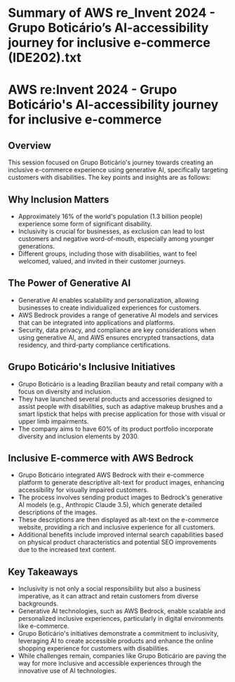 # Summary of AWS re_Invent 2024 - Grupo Boticário’s AI-accessibility journey for inclusive e-commerce (IDE202).txt

# AWS re:Invent 2024 - Grupo Boticário's AI-accessibility journey for inclusive e-commerce

## Overview

This session focused on Grupo Boticário's journey towards creating an inclusive e-commerce experience using generative AI, specifically targeting customers with disabilities. The key points and insights are as follows:

## Why Inclusion Matters

- Approximately 16% of the world's population (1.3 billion people) experience some form of significant disability.
- Inclusivity is crucial for businesses, as exclusion can lead to lost customers and negative word-of-mouth, especially among younger generations.
- Different groups, including those with disabilities, want to feel welcomed, valued, and invited in their customer journeys.

## The Power of Generative AI

- Generative AI enables scalability and personalization, allowing businesses to create individualized experiences for customers.
- AWS Bedrock provides a range of generative AI models and services that can be integrated into applications and platforms.
- Security, data privacy, and compliance are key considerations when using generative AI, and AWS ensures encrypted transactions, data residency, and third-party compliance certifications.

## Grupo Boticário's Inclusive Initiatives

- Grupo Boticário is a leading Brazilian beauty and retail company with a focus on diversity and inclusion.
- They have launched several products and accessories designed to assist people with disabilities, such as adaptive makeup brushes and a smart lipstick that helps with precise application for those with visual or upper limb impairments.
- The company aims to have 60% of its product portfolio incorporate diversity and inclusion elements by 2030.

## Inclusive E-commerce with AWS Bedrock

- Grupo Boticário integrated AWS Bedrock with their e-commerce platform to generate descriptive alt-text for product images, enhancing accessibility for visually impaired customers.
- The process involves sending product images to Bedrock's generative AI models (e.g., Anthropic Claude 3.5), which generate detailed descriptions of the images.
- These descriptions are then displayed as alt-text on the e-commerce website, providing a rich and inclusive experience for all customers.
- Additional benefits include improved internal search capabilities based on physical product characteristics and potential SEO improvements due to the increased text content.

## Key Takeaways

- Inclusivity is not only a social responsibility but also a business imperative, as it can attract and retain customers from diverse backgrounds.
- Generative AI technologies, such as AWS Bedrock, enable scalable and personalized inclusive experiences, particularly in digital environments like e-commerce.
- Grupo Boticário's initiatives demonstrate a commitment to inclusivity, leveraging AI to create accessible products and enhance the online shopping experience for customers with disabilities.
- While challenges remain, companies like Grupo Boticário are paving the way for more inclusive and accessible experiences through the innovative use of AI technologies.